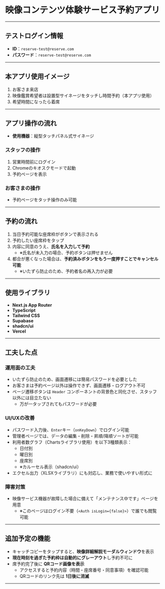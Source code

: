 # 映像コンテンツ体験サービス予約アプリ

---

## テストログイン情報

- **ID**：`reserve-test@reserve.com`
- **パスワード**：`reserve-test@reserve.com`

---

## 本アプリ使用イメージ

1. お客さま来店
2. 映像鑑賞希望者は設置型サイネージをタッチし時間予約（本アプリ使用）
3. 希望時間になったら着席

---

## アプリ操作の流れ

- **使用機器**：縦型タッチパネル式サイネージ

### スタッフの操作

1. 営業時間前にログイン
2. Chromeのキオスクモードで起動
3. 予約ページを表示

### お客さまの操作

- 予約ページをタッチ操作のみ可能

---

## 予約の流れ

1. 当日予約可能な座席枠がボタンで表示される
2. 予約したい座席枠をタップ
3. 内容に同意のうえ、**氏名を入力して予約**
   - ※氏名が未入力の場合、予約ボタンは押せません
4. 都合が悪くなった場合は、**予約済みボタンをもう一度押すことでキャンセル可能**
   - ※いたずら防止のため、予約者名の再入力が必要

---

## 使用ライブラリ

- **Next.js App Router**
- **TypeScript**
- **Tailwind CSS**
- **Supabase**
- **shadcn/ui**
- **Vercel**

---

## 工夫した点

### 運用面の工夫

- いたずら防止のため、画面遷移には簡易パスワードを必要とした
- お客さまは予約ページ以外は操作できず、画面遷移・ログアウト不可
- ページ遷移ボタンは `Header` コンポーネントの背景色と同化させ、スタッフ以外には目立たない
  - 万が一タップされてもパスワードが必要

### UI/UXの改善

- パスワード入力後、`Enter`キー（`onKeyDown`）でログイン可能
- 管理者ページでは、データの編集・削除・昇順/降順ソートが可能
- 利用者数グラフ（Chartsライブラリ使用）を以下3種類表示：
  - 日付別
  - 曜日別
  - 座席別
  - ※カルーセル表示（shadcn/ui）
- エクセル出力（XLSXライブラリ）にも対応し、業務で使いやすい形式に

### 障害対策

- 映像サービス機器が故障した場合に備えて「メンテナンス中です」ページを用意
  - ※このページはログイン不要（`<Auth isLogin={false}>`）で誰でも閲覧可能

---

## 追加予定の機能

- キャッチコピーをタップすると、**映像詳細解説モーダルウィンドウ**を表示
- **現在時刻を過ぎた予約枠は自動的にグレーアウト**し予約不可に
- 席予約完了後に **QRコード画像を表示**
  - アクセスすると予約内容（時間・座席番号・同意事項）を確認可能
  - QRコードのリンク先は **1日後に消滅**

---
